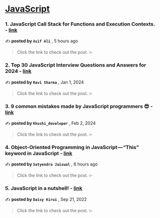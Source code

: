 
<h1><a href=https://medium.com/tag/javascript-development/recommended target="_blank" rel="noopener noreferrer">JavaScript</a></h1>
<h3>1. JavaScript Call Stack for Functions and Execution Contexts. - <a href=https://medium.com/@asif-ali/javascript-call-stack-for-functions-and-execution-contexts-018948ebaa69?source=tag_recommended_feed---------0-84----------javascript_development----------b473b817_11b6_4a2f_9b19_6b65f50c3f90------- target="_blank" rel="noopener noreferrer">link</a></h3>

✍️ **posted by `Asif Ali`** <date> , 5 hours ago</date>

<blockquote>Click the link to check out the post. ⌲</blockquote>

<h3>2. Top 30 JavaScript Interview Questions and Answers for 2024 - <a href=https://medium.com/@javascriptcentric/top-30-javascript-interview-questions-and-answers-for-2024-7f1e2d1d0638?source=tag_recommended_feed---------1-107----------javascript_development----------b473b817_11b6_4a2f_9b19_6b65f50c3f90------- target="_blank" rel="noopener noreferrer">link</a></h3>

✍️ **posted by `Ravi Sharma`** <date> , Jan 1, 2024</date>

<blockquote>Click the link to check out the post. ⌲</blockquote>

<h3>3. 9 common mistakes made by JavaScript programmers 😎 - <a href=https://medium.com/@khushi1399gupta/9-common-mistakes-made-by-javascript-programmers-a3189ee4bdfa?source=tag_recommended_feed---------2-85----------javascript_development----------b473b817_11b6_4a2f_9b19_6b65f50c3f90------- target="_blank" rel="noopener noreferrer">link</a></h3>

✍️ **posted by `Khushi_developer`** <date> , Feb 2, 2024</date>

<blockquote>Click the link to check out the post. ⌲</blockquote>

<h3>4. Object-Oriented Programming in JavaScript — “This” keyword in JavaScript - <a href=https://medium.com/@satyendra.jaiswal/object-oriented-programming-in-javascript-this-keyword-in-javascript-405d8b6543e5?source=tag_recommended_feed---------3-84----------javascript_development----------b473b817_11b6_4a2f_9b19_6b65f50c3f90------- target="_blank" rel="noopener noreferrer">link</a></h3>

✍️ **posted by `Satyendra Jaiswal`** <date> , 6 hours ago</date>

<blockquote>Click the link to check out the post. ⌲</blockquote>

<h3>5. JavaScript in a nutshell! - <a href=https://medium.com/@daisykirui/javascript-in-a-nutshell-669dab5b6e78?source=tag_recommended_feed---------4-107----------javascript_development----------b473b817_11b6_4a2f_9b19_6b65f50c3f90------- target="_blank" rel="noopener noreferrer">link</a></h3>

✍️ **posted by `Daisy Kirui`** <date> , Sep 21, 2022</date>

<blockquote>Click the link to check out the post. ⌲</blockquote>

